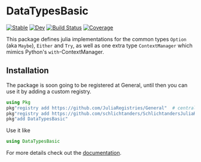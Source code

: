 # DataTypesBasic

[![Stable](https://img.shields.io/badge/docs-stable-blue.svg)](https://JuliaFunctional.github.io/DataTypesBasic.jl/stable)
[![Dev](https://img.shields.io/badge/docs-dev-blue.svg)](https://JuliaFunctional.github.io/DataTypesBasic.jl/dev)
[![Build Status](https://github.com/JuliaFunctional/DataTypesBasic.jl/workflows/CI/badge.svg)](https://github.com/JuliaFunctional/DataTypesBasic.jl/actions)
[![Coverage](https://codecov.io/gh/JuliaFunctional/DataTypesBasic.jl/branch/master/graph/badge.svg)](https://codecov.io/gh/JuliaFunctional/DataTypesBasic.jl)

This package defines julia implementations for the common types `Option` (aka `Maybe`), `Either` and `Try`, as well as one extra type `ContextManager` which mimics Python's `with`-ContextManager.


## Installation

The package is soon going to be registered at General, until then you can use it by adding a custom registry.
```julia
using Pkg
pkg"registry add https://github.com/JuliaRegistries/General"  # central julia registry
pkg"registry add https://github.com/schlichtanders/SchlichtandersJuliaRegistry.jl"  # custom registry
pkg"add DataTypesBasic"
```

Use it like
```julia
using DataTypesBasic
```

For more details check out the [documentation](https://JuliaFunctional.github.io/DataTypesBasic.jl/dev/).
